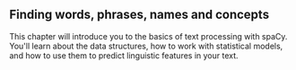 ## Finding words, phrases, names and concepts

This chapter will introduce you to the basics of text processing with spaCy. You'll learn about the data structures, how to work with statistical models, and how to use them to predict linguistic features in your text.
